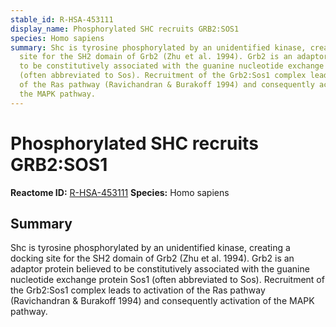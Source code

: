 ```yaml
---
stable_id: R-HSA-453111
display_name: Phosphorylated SHC recruits GRB2:SOS1
species: Homo sapiens
summary: Shc is tyrosine phosphorylated by an unidentified kinase, creating a docking
  site for the SH2 domain of Grb2 (Zhu et al. 1994). Grb2 is an adaptor protein believed
  to be constitutively associated with the guanine nucleotide exchange protein Sos1
  (often abbreviated to Sos). Recruitment of the Grb2:Sos1 complex leads to activation
  of the Ras pathway (Ravichandran & Burakoff 1994) and consequently activation of
  the MAPK pathway.
---
```


# Phosphorylated SHC recruits GRB2:SOS1
**Reactome ID:** [R-HSA-453111](https://reactome.org/content/detail/R-HSA-453111)
**Species:** Homo sapiens

## Summary

Shc is tyrosine phosphorylated by an unidentified kinase, creating a docking site for the SH2 domain of Grb2 (Zhu et al. 1994). Grb2 is an adaptor protein believed to be constitutively associated with the guanine nucleotide exchange protein Sos1 (often abbreviated to Sos). Recruitment of the Grb2:Sos1 complex leads to activation of the Ras pathway (Ravichandran & Burakoff 1994) and consequently activation of the MAPK pathway.
